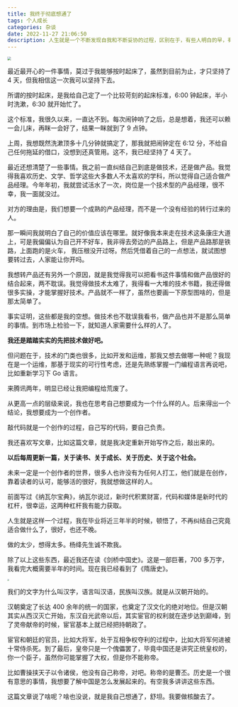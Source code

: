 ```yaml
---
title: 我终于彻底想通了
tags: 个人成长
categories: 杂谈
date: 2022-11-27 21:06:50
description: 人生就是一个不断发现自我和不断妥协的过程，区别在于，有些人明白的早，有些人明白的晚。
---
```


<img src="https://s3plus.meituan.net/v1/mss_f32142e8d47149129e9550e929704625/yzz-test-image/902d5503054a4f97b9e9699a06b1fd38" style="zoom: 50%;" />

最近最开心的一件事情，莫过于我能够按时起床了，虽然到目前为止，才只坚持了 4 天，但我相信这一次我可以坚持下去。

所谓的按时起床，是我给自己定了一个比较苛刻的起床标准，6:00 钟起床，半小时洗漱，6:30 就开始忙了。

这个标准，我很久以来，一直达不到。每次闹钟响了之后，总是想着，我还可以赖一会儿床，再眯一会好了，结果一眯就到了 9 点钟。

上周，我想既然洗漱顶多十几分钟就搞定了，那我就把闹钟定在 6:12 分，不给自己任何拖延的借口，没想到还真管用。这不，我已经坚持了 4 天了。

最近还想清楚了一些事情。我之前一直纠结自己到底是做技术，还是做产品。我觉得我喜欢历史、文学、哲学这些大多数人不太喜欢的学科，所以觉得自己适合做产品经理。今年年初，我就尝试活水了一次，岗位是一个技术型的产品经理，很不幸，我一面就没过。

对方的理由是，我们想要一个成熟的产品经理，而不是一个没有经验的转行过来的人。

那一瞬间我就明白了自己的价值应该在哪里。就好像我本来走在技术这条康庄大道上，可是我偏偏认为自己开不好车，我非得去旁边的产品路上，但是产品路那是铁路，上面跑的是火车， 我压根没开过呀。然后凭借着自己的一点想法，就试图想要转过去，人家能让你开吗。

我想转产品还有另外一个原因，就是我觉得我可以把看书这件事情和做产品很好的结合起来，两不耽误。我觉得做技术太难了，我得看一大堆的技术书籍，我还得做很多实操，才能掌握好技术。产品就不一样了，虽然也要画一下原型图啥的，但是那太简单了。

事实证明，这些都是我的空想。做技术也不耽误我看书，做产品也并不是那么简单的事情。到市场上检验一下，就知道人家需要什么样的人了。

**我还是踏踏实实的先把技术做好吧。**

但问题在于，技术的门类也很多，比如开发和运维，那我又想去做哪一种呢？我现在是一个运维，那基于现实的可行性考虑，还是先熟练掌握一门编程语言再说吧，比如重新学习下 Go 语言。

来腾讯两年，明显已经让我把编程给荒废了。

从更高一点的层级来说，我也在思考自己想要成为一个什么样的人。后来得出一个结论，我想要成为一个创作者。

敲代码就是一个创作的过程，自己写的代码，要自己负责。

我还喜欢写文章，比如这篇文章，就是我决定重新开始写作之后，敲出来的。

**以后每周更新一篇，关于读书、关于成长、关于历史、关于这个社会。**

未来一定是一个创作者的世界，很多人也许没有为任何人打工，他们就是在创作，靠着读者的认可，能够活的很好，我就想做这样的人。

前面写过《纳瓦尔宝典》，纳瓦尔说过，新时代积累财富，代码和媒体是新时代的杠杆，很幸运，这两种杠杆我有能力获取。

人生就是这样一个过程，我在毕业将近三年半的时候，顿悟了，不再纠结自己究竟适合做什么了，很好，也还不晚。

做的太少，想得太多。杨绛先生诚不欺我。

除了以上这些东西，最近我还在读《剑桥中国史》。这是一部巨著，700 多万字，我看完大概需要半年的时间。现在我已经看到了《隋唐史》。

<img src="https://s3plus.meituan.net/v1/mss_f32142e8d47149129e9550e929704625/yzz-test-image/1983cfd74c9a42e8bb5862651639f9eb" style="zoom:25%;" />

我们的文字为什么叫汉字，语言叫汉语，民族叫汉族。就是从汉朝开始的。

汉朝奠定了长达 400 余年的统一的国家，也奠定了汉文化的绝对地位。但是汉朝其实从西汉灭亡开始，东汉自光武帝以后，其实宦官的权利就在逐步达到巅峰，到了灵帝献帝的时候，宦官基本上就已经把持朝政了。

宦官和朝廷的官员，比如大将军，处于互相争权夺利的过程中，比如大将军何进被十常侍杀死。到了最后，皇帝只是一个傀儡罢了，毕竟中国还是讲究正统皇权的，你一个臣子，虽然你可能掌握了大权，但是你不能称帝。

比如曹操挟天子以令诸侯，他没有自己称帝，对吧。称帝的是曹丕。历史是一个很有意思的事情，我想要了解中国是怎么发展起来的。有空我多讲讲这些东西。

这篇文章说了啥呢？啥也没说，就是我自己想通了，舒坦。我要做核酸去了。

